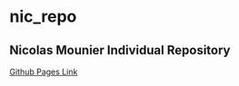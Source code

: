 # nic_repo
## Nicolas Mounier Individual Repository
[Github Pages Link](https://nicm2.github.io/nic_repo/)
